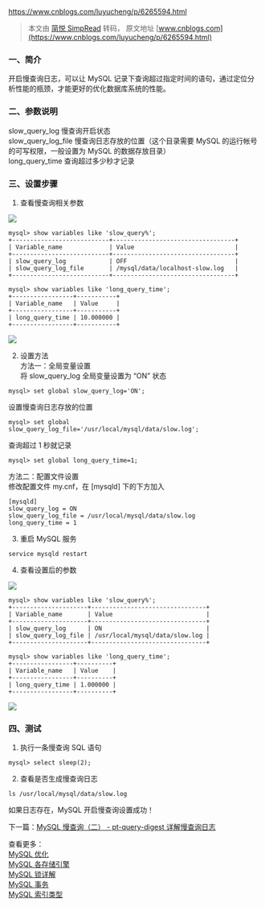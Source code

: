 https://www.cnblogs.com/luyucheng/p/6265594.html



> 本文由 [简悦 SimpRead](http://ksria.com/simpread/) 转码， 原文地址 [www.cnblogs.com](https://www.cnblogs.com/luyucheng/p/6265594.html)

### 一、简介

开启慢查询日志，可以让 MySQL 记录下查询超过指定时间的语句，通过定位分析性能的瓶颈，才能更好的优化数据库系统的性能。

### 二、参数说明

slow_query_log 慢查询开启状态  
slow_query_log_file 慢查询日志存放的位置（这个目录需要 MySQL 的运行帐号的可写权限，一般设置为 MySQL 的数据存放目录）  
long_query_time 查询超过多少秒才记录

### 三、设置步骤

1. 查看慢查询相关参数

[![](http://cdn.jayh.club/uPic/copycodePEO4AD.gif)](javascript:void(0); "复制代码")

```
mysql> show variables like 'slow_query%';
+---------------------------+----------------------------------+
| Variable_name             | Value                            |
+---------------------------+----------------------------------+
| slow_query_log            | OFF                              |
| slow_query_log_file       | /mysql/data/localhost-slow.log   |
+---------------------------+----------------------------------+

mysql> show variables like 'long_query_time';
+-----------------+-----------+
| Variable_name   | Value     |
+-----------------+-----------+
| long_query_time | 10.000000 |
+-----------------+-----------+
```

[![](http://cdn.jayh.club/uPic/copycodePEO4AD.gif)](javascript:void(0); "复制代码")

2. 设置方法  
方法一：全局变量设置  
将 slow_query_log 全局变量设置为 “ON” 状态

```
mysql> set global slow_query_log='ON';
```

设置慢查询日志存放的位置

```
mysql> set global slow_query_log_file='/usr/local/mysql/data/slow.log';
```

查询超过 1 秒就记录

```
mysql> set global long_query_time=1;
```

方法二：配置文件设置  
修改配置文件 my.cnf，在 [mysqld] 下的下方加入

```
[mysqld]
slow_query_log = ON
slow_query_log_file = /usr/local/mysql/data/slow.log
long_query_time = 1
```

3. 重启 MySQL 服务

```
service mysqld restart
```

4. 查看设置后的参数

[![](http://cdn.jayh.club/uPic/copycodePEO4AD.gif)](javascript:void(0); "复制代码")

```
mysql> show variables like 'slow_query%';
+---------------------+--------------------------------+
| Variable_name       | Value                          |
+---------------------+--------------------------------+
| slow_query_log      | ON                             |
| slow_query_log_file | /usr/local/mysql/data/slow.log |
+---------------------+--------------------------------+

mysql> show variables like 'long_query_time';
+-----------------+----------+
| Variable_name   | Value    |
+-----------------+----------+
| long_query_time | 1.000000 |
+-----------------+----------+
```

[![](http://cdn.jayh.club/uPic/copycodePEO4AD.gif)](javascript:void(0); "复制代码")

### 四、测试

1. 执行一条慢查询 SQL 语句

```
mysql> select sleep(2);
```

2. 查看是否生成慢查询日志

```
ls /usr/local/mysql/data/slow.log
```

如果日志存在，MySQL 开启慢查询设置成功！

 下一篇：[MySQL 慢查询（二） - pt-query-digest 详解慢查询日志](http://www.cnblogs.com/luyucheng/p/6265873.html)

查看更多：  
[MySQL 优化](http://www.cnblogs.com/luyucheng/p/6323477.html)  
[MySQL 各存储引擎](http://www.cnblogs.com/luyucheng/p/6306512.html)  
[MySQL 锁详解](http://www.cnblogs.com/luyucheng/p/6297752.html)  
[MySQL 事务](http://www.cnblogs.com/luyucheng/p/6297480.html)  
[MySQL 索引类型](http://www.cnblogs.com/luyucheng/p/6289714.html)